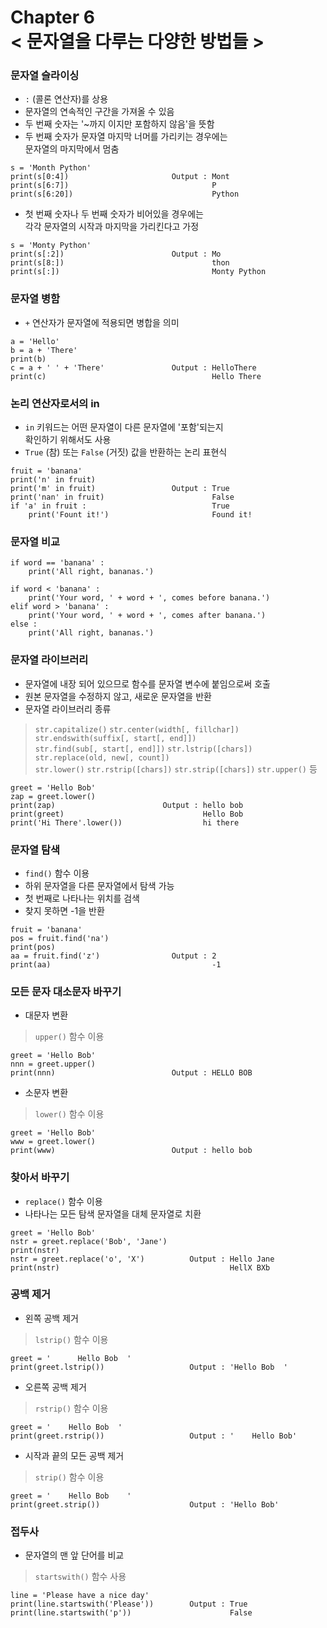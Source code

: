 Chapter 6<br/>
< 문자열을 다루는 다양한 방법들 >
=====================


### 문자열 슬라이싱
- `:` (콜론 연산자)를 상용
- 문자열의 연속적인 구간을 가져올 수 있음
- 두 번째 숫자는 '~까지 이지만 포함하지 않음'을 뜻함
- 두 번째 숫자가 문자열 마지막 너머를 가리키는 경우에는<br/>
문자열의 마지막에서 멈춤

```
s = 'Month Python'
print(s[0:4])                       Output : Mont
print(s[6:7])                                P
print(s[6:20])                               Python
```

- 첫 번째 숫자나 두 번째 숫자가 비어있을 경우에는<br/>
각각 문자열의 시작과 마지막을 가리킨다고 가정
```
s = 'Monty Python'
print(s[:2])                        Output : Mo
print(s[8:])                                 thon
print(s[:])                                  Monty Python
```


### 문자열 병함
- `+` 연산자가 문자열에 적용되면 병합을 의미

```
a = 'Hello'
b = a + 'There'
print(b)
c = a + ' ' + 'There'               Output : HelloThere
print(c)                                     Hello There
```


### 논리 연산자로서의 in
- `in` 키워드는 어떤 문자열이 다른 문자열에 '포함'되는지<br/>
확인하기 위해서도 사용
- `True` (참) 또는 `False` (거짓) 값을 반환하는 논리 표현식

```
fruit = 'banana'
print('n' in fruit)
print('m' in fruit)                 Output : True
print('nan' in fruit)                        False
if 'a' in fruit :                            True
    print('Fount it!')                       Found it!
```


### 문자열 비교
```
if word == 'banana' :
    print('All right, bananas.')

if word < 'banana' :
    print('Your word, ' + word + ', comes before banana.')
elif word > 'banana' :
    print('Your word, ' + word + ', comes after banana.')
else :
    print('All right, bananas.')
```


### 문자열 라이브러리
- 문자열에 내장 되어 있으므로 함수를 문자열 변수에 붙임으로써 호출
- 원본 문자열을 수정하지 않고, 새로운 문자열을 반환
- 문자열 라이브러리 종류
> `str.capitalize()` `str.center(width[, fillchar])` `str.endswith(suffix[, start[, end]])`<br/>
> `str.find(sub[, start[, end]])` `str.lstrip([chars])` `str.replace(old, new[, count])`<br/>
> `str.lower()` `str.rstrip([chars])` `str.strip([chars])` `str.upper()` 등

```
greet = 'Hello Bob'
zap = greet.lower()
print(zap)                        Output : hello bob
print(greet)                               Hello Bob
print('Hi There'.lower())                  hi there
```


### 문자열 탐색
- `find()` 함수 이용
- 하위 문자열을 다른 문자열에서 탐색 가능
- 첫 번째로 나타나는 위치를 검색
- 찾지 못하면 -1을 반환

```
fruit = 'banana'
pos = fruit.find('na')
print(pos)
aa = fruit.find('z')                Output : 2
print(aa)                                    -1
```


### 모든 문자 대소문자 바꾸기
- 대문자 변환
> `upper()` 함수 이용

```
greet = 'Hello Bob'
nnn = greet.upper()
print(nnn)                          Output : HELLO BOB
```

- 소문자 변환
> `lower()` 함수 이용

```
greet = 'Hello Bob'
www = greet.lower()
print(www)                          Output : hello bob
```


### 찾아서 바꾸기
- `replace()` 함수 이용
- 나타나는 모든 탐색 문자열을 대체 문자열로 치환

```
greet = 'Hello Bob'
nstr = greet.replace('Bob', 'Jane')
print(nstr)
nstr = greet.replace('o', 'X')          Output : Hello Jane
print(nstr)                                      HellX BXb
```


### 공백 제거
- 왼쪽 공백 제거
> `lstrip()` 함수 이용

```
greet = '      Hello Bob  '
print(greet.lstrip())                   Output : 'Hello Bob  '
```

- 오른쪽 공백 제거
> `rstrip()` 함수 이용

```
greet = '    Hello Bob  '
print(greet.rstrip())                   Output : '    Hello Bob'
```

- 시작과 끝의 모든 공백 제거
> `strip()` 함수 이용

```
greet = '    Hello Bob    '
print(greet.strip())                    Output : 'Hello Bob'
```


### 접두사
- 문자열의 맨 앞 단어를 비교
> `startswith()` 함수 사용

```
line = 'Please have a nice day'
print(line.startswith('Please'))        Output : True
print(line.startswith('p'))                      False
```
